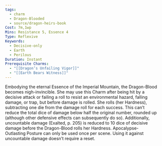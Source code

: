 ```yaml
---
tags:
  - charm
  - Dragon-Blooded
  - source/dragon-heirs-book
Cost: 7m,1wp
Mins: Resistance 5, Essence 4
Type: Reflexive
Keywords:
  - Decisive-only
  - Earth
  - Perilous
Duration: Instant
Prerequisite Charms:
  - "[[Dragon’s Unfailing Vigor]]"
  - "[[Earth Bears Witness]]"
---
```

Embodying the eternal Essence of the Imperial Mountain, the Dragon-Blood becomes nigh-invincible. She may use this Charm after being hit by a decisive attack or failing a roll to resist an environmental hazard, falling damage, or trap, but before damage is rolled. She rolls (her Hardness), subtracting one die from the damage roll for each success. This can’t reduce the total dice of damage below half the original number, rounded up (although other defensive effects can subsequently do so).
Additionally, uncountable damage (Exalted, p. 205) is reduced to 10 dice of decisive damage before the Dragon-Blood rolls her Hardness.
Apocalypse-Outlasting Posture can only be used once per scene. Using it against uncountable damage doesn’t require a reset.